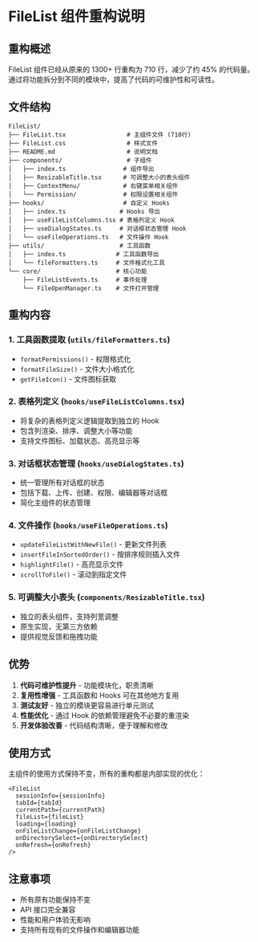 # FileList 组件重构说明

## 重构概述

FileList 组件已经从原来的 1300+ 行重构为 710 行，减少了约 45% 的代码量。通过将功能拆分到不同的模块中，提高了代码的可维护性和可读性。

## 文件结构

```
FileList/
├── FileList.tsx                 # 主组件文件 (710行)
├── FileList.css                 # 样式文件
├── README.md                    # 说明文档
├── components/                  # 子组件
│   ├── index.ts                # 组件导出
│   ├── ResizableTitle.tsx      # 可调整大小的表头组件
│   ├── ContextMenu/            # 右键菜单相关组件
│   └── Permission/             # 权限设置相关组件
├── hooks/                      # 自定义 Hooks
│   ├── index.ts               # Hooks 导出
│   ├── useFileListColumns.tsx # 表格列定义 Hook
│   ├── useDialogStates.ts     # 对话框状态管理 Hook
│   └── useFileOperations.ts   # 文件操作 Hook
├── utils/                     # 工具函数
│   ├── index.ts              # 工具函数导出
│   └── fileFormatters.ts     # 文件格式化工具
└── core/                     # 核心功能
    ├── FileListEvents.ts     # 事件处理
    └── FileOpenManager.ts    # 文件打开管理
```

## 重构内容

### 1. 工具函数提取 (`utils/fileFormatters.ts`)
- `formatPermissions()` - 权限格式化
- `formatFileSize()` - 文件大小格式化  
- `getFileIcon()` - 文件图标获取

### 2. 表格列定义 (`hooks/useFileListColumns.tsx`)
- 将复杂的表格列定义逻辑提取到独立的 Hook
- 包含列渲染、排序、调整大小等功能
- 支持文件图标、加载状态、高亮显示等

### 3. 对话框状态管理 (`hooks/useDialogStates.ts`)
- 统一管理所有对话框的状态
- 包括下载、上传、创建、权限、编辑器等对话框
- 简化主组件的状态管理

### 4. 文件操作 (`hooks/useFileOperations.ts`)
- `updateFileListWithNewFile()` - 更新文件列表
- `insertFileInSortedOrder()` - 按排序规则插入文件
- `highlightFile()` - 高亮显示文件
- `scrollToFile()` - 滚动到指定文件

### 5. 可调整大小表头 (`components/ResizableTitle.tsx`)
- 独立的表头组件，支持列宽调整
- 原生实现，无第三方依赖
- 提供视觉反馈和拖拽功能

## 优势

1. **代码可维护性提升** - 功能模块化，职责清晰
2. **复用性增强** - 工具函数和 Hooks 可在其他地方复用
3. **测试友好** - 独立的模块更容易进行单元测试
4. **性能优化** - 通过 Hook 的依赖管理避免不必要的重渲染
5. **开发体验改善** - 代码结构清晰，便于理解和修改

## 使用方式

主组件的使用方式保持不变，所有的重构都是内部实现的优化：

```tsx
<FileList
  sessionInfo={sessionInfo}
  tabId={tabId}
  currentPath={currentPath}
  fileList={fileList}
  loading={loading}
  onFileListChange={onFileListChange}
  onDirectorySelect={onDirectorySelect}
  onRefresh={onRefresh}
/>
```

## 注意事项

- 所有原有功能保持不变
- API 接口完全兼容
- 性能和用户体验无影响
- 支持所有现有的文件操作和编辑器功能
